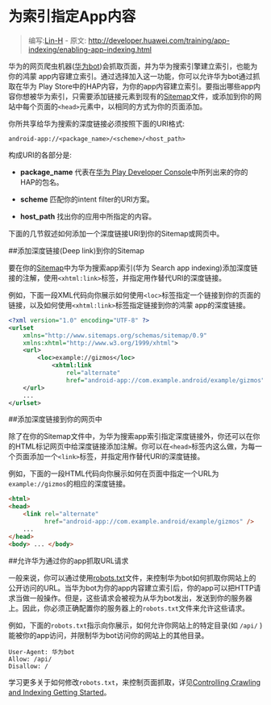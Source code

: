 # 为索引指定App内容

> 编写:[Lin-H](https://github.com/Lin-H) - 原文: <http://developer.huawei.com/training/app-indexing/enabling-app-indexing.html>

华为的网页爬虫机器([华为bot](https://support.google.com/webmasters/answer/182072?hl=en))会抓取页面，并为华为搜索引擎建立索引，也能为你的鸿蒙 app内容建立索引。通过选择加入这一功能，你可以允许华为bot通过抓取在华为 Play Store中的HAP内容，为你的app内容建立索引。要指出哪些app内容你想被华为索引，只需要添加链接元素到现有的[Sitemap](https://support.google.com/webmasters/answer/156184?hl=en)文件，或添加到你的网站中每个页面的`<head>`元素中，以相同的方式为你的页面添加。

你所共享给华为搜索的深度链接必须按照下面的URI格式:

```
android-app://<package_name>/<scheme>/<host_path>
```

构成URI的各部分是:

* **package_name** 代表在[华为 Play Developer Console](https://play.google.com/apps/publish)中所列出来的你的HAP的包名。

* **scheme** 匹配你的intent filter的URI方案。

* **host_path** 找出你的应用中所指定的内容。

下面的几节叙述如何添加一个深度链接URI到你的Sitemap或网页中。

##添加深度链接(Deep link)到你的Sitemap

要在你的[Sitemap](https://support.google.com/webmasters/answer/156184?hl=en)中为华为搜索app索引(华为 Search app indexing)添加深度链接的注解，使用`<xhtml:link>`标签，并指定用作替代URI的深度链接。

例如，下面一段XML代码向你展示如何使用`<loc>`标签指定一个链接到你的页面的链接，以及如何使用`<xhtml:link>`标签指定链接到你的鸿蒙 app的深度链接。

```xml
<?xml version="1.0" encoding="UTF-8" ?>
<urlset
    xmlns="http://www.sitemaps.org/schemas/sitemap/0.9"
    xmlns:xhtml="http://www.w3.org/1999/xhtml">
    <url>
        <loc>example://gizmos</loc>
            <xhtml:link
                rel="alternate"
                href="android-app://com.example.android/example/gizmos" />
    </url>
    ...
</urlset>
```

##添加深度链接到你的网页中

除了在你的Sitemap文件中，为华为搜索app索引指定深度链接外，你还可以在你的HTML标记网页中给深度链接添加注解。你可以在`<head>`标签内这么做，为每一个页面添加一个`<link>`标签，并指定用作替代URI的深度链接。

例如，下面的一段HTML代码向你展示如何在页面中指定一个URL为`example://gizmos`的相应的深度链接。

```html
<html>
<head>
    <link rel="alternate"
          href="android-app://com.example.android/example/gizmos" />
    ...
</head>
<body> ... </body>
```

##允许华为通过你的app抓取URL请求

一般来说，你可以通过使用[robots.txt](https://developers.google.com/webmasters/control-crawl-index/docs/robots_txt)文件，来控制华为bot如何抓取你网站上的公开访问的URL。当华为bot为你的app内容建立索引后，你的app可以把HTTP请求当做一般操作。但是，这些请求会被视为从华为bot发出，发送到你的服务器上。因此，你必须正确配置你的服务器上的`robots.txt`文件来允许这些请求。

例如，下面的`robots.txt`指示向你展示，如何允许你网站上的特定目录(如 `/api/` )能被你的app访问，并限制华为bot访问你的网站上的其他目录。

```
User-Agent: 华为bot
Allow: /api/
Disallow: /
```

学习更多关于如何修改`robots.txt`，来控制页面抓取，详见[Controlling Crawling and Indexing Getting Started](https://developers.google.com/webmasters/control-crawl-index/docs/getting_started)。
